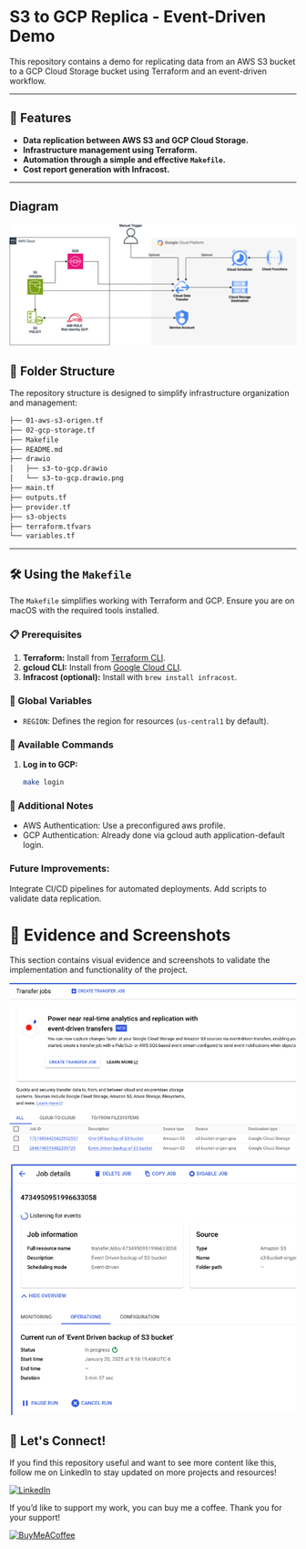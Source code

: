 # S3 to GCP Replica - Event-Driven Demo

This repository contains a demo for replicating data from an AWS S3 bucket to a GCP Cloud Storage bucket using Terraform and an event-driven workflow.

---

## 🚀 Features

- **Data replication between AWS S3 and GCP Cloud Storage.**
- **Infrastructure management using Terraform.**
- **Automation through a simple and effective `Makefile`.**
- **Cost report generation with Infracost.**

---
## Diagram
![aws-gcp](drawio/s3-to-gcp.drawio.png)

## 📂 Folder Structure

The repository structure is designed to simplify infrastructure organization and management:

```bash
├── 01-aws-s3-origen.tf
├── 02-gcp-storage.tf
├── Makefile
├── README.md
├── drawio
│   ├── s3-to-gcp.drawio
│   └── s3-to-gcp.drawio.png
├── main.tf
├── outputs.tf
├── provider.tf
├── s3-objects
├── terraform.tfvars
└── variables.tf
```
---

## 🛠️ Using the `Makefile`

The `Makefile` simplifies working with Terraform and GCP. Ensure you are on macOS with the required tools installed.

### 📋 Prerequisites

1. **Terraform:** Install from [Terraform CLI](https://www.terraform.io/downloads).
2. **gcloud CLI:** Install from [Google Cloud CLI](https://cloud.google.com/sdk/docs/install).
3. **Infracost (optional):** Install with `brew install infracost`.

### 📝 Global Variables

- `REGION`: Defines the region for resources (`us-central1` by default).

### 🔧 Available Commands

1. **Log in to GCP:**
   ```bash
   make login
   ```

### 🌟 Additional Notes
- AWS Authentication: Use a preconfigured aws profile.
- GCP Authentication: Already done via gcloud auth application-default login.

### Future Improvements:
Integrate CI/CD pipelines for automated deployments.
Add scripts to validate data replication.

# 📂 Evidence and Screenshots

This section contains visual evidence and screenshots to validate the implementation and functionality of the project.

![gcp-jobs-gcp](drawio/gcp-jobs.png)

![alt text](drawio/gcp-listen-event.png)

## 🤝 **Let's Connect!**

If you find this repository useful and want to see more content like this, follow me on LinkedIn to stay updated on more projects and resources!

[![LinkedIn](https://media2.dev.to/dynamic/image/width=800%2Cheight=%2Cfit=scale-down%2Cgravity=auto%2Cformat=auto/https%3A%2F%2Fdev-to-uploads.s3.amazonaws.com%2Fuploads%2Farticles%2F6n0txk0zfofh94t4rza7.png)](https://www.linkedin.com/in/franconavarro/)

If you’d like to support my work, you can buy me a coffee. Thank you for your support!

[![BuyMeACoffee](https://cdn.icon-icons.com/icons2/2699/PNG/512/buymeacoffee_official_logo_icon_169440.png)](https://www.buymeacoffee.com/francotel)